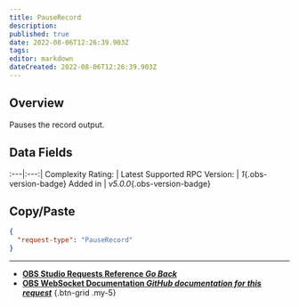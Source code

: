 ```yaml
---
title: PauseRecord
description: 
published: true
date: 2022-08-06T12:26:39.903Z
tags: 
editor: markdown
dateCreated: 2022-08-06T12:26:39.903Z
---
```


## Overview
Pauses the record output.

## Data Fields
:---|:---:|
Complexity Rating: | <span class="stars stars--1"></span>
Latest Supported RPC Version: | *1*{.obs-version-badge}
Added in | *v5.0.0*{.obs-version-badge}

## Copy/Paste
```json
{
  "request-type": "PauseRecord"
}
```

---

- [<i class="mdi mdi-chevron-left"></i>**OBS Studio Requests Reference *Go Back***](/en/Broadcasters/OBS/Requests)
- [<i class="mdi mdi-github"></i> **OBS WebSocket Documentation *GitHub documentation for this request***](https://github.com/obsproject/obs-websocket/blob/master/docs/generated/protocol.md#pauserecord)
{.btn-grid .my-5}